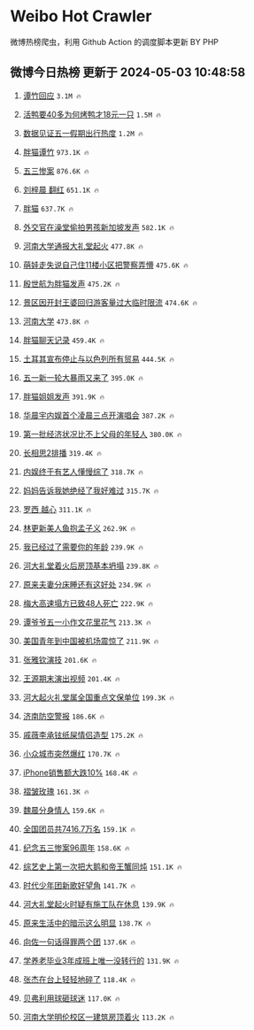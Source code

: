 # Weibo Hot Crawler 



微博热榜爬虫，利用 Github Action 的调度脚本更新 BY PHP 


## 微博今日热榜 更新于 2024-05-03 10:48:58 
1. [谭竹回应](https://s.weibo.com/weibo?q=%23%E8%B0%AD%E7%AB%B9%E5%9B%9E%E5%BA%94%23&t=31&band_rank=1&Refer=top) `3.1M 🔥` 

1. [活鸭要40多为何烤鸭才18元一只](https://s.weibo.com/weibo?q=%23%E6%B4%BB%E9%B8%AD%E8%A6%8140%E5%A4%9A%E4%B8%BA%E4%BD%95%E7%83%A4%E9%B8%AD%E6%89%8D18%E5%85%83%E4%B8%80%E5%8F%AA%23&t=31&band_rank=2&Refer=top) `1.5M 🔥` 

1. [数据见证五一假期出行热度](https://s.weibo.com/weibo?q=%23%E6%95%B0%E6%8D%AE%E8%A7%81%E8%AF%81%E4%BA%94%E4%B8%80%E5%81%87%E6%9C%9F%E5%87%BA%E8%A1%8C%E7%83%AD%E5%BA%A6%23&t=31&band_rank=3&Refer=top) `1.2M 🔥` 

1. [胖猫谭竹](https://s.weibo.com/weibo?q=%E8%83%96%E7%8C%AB%E8%B0%AD%E7%AB%B9&t=31&band_rank=4&Refer=top) `973.1K 🔥` 

1. [五三惨案](https://s.weibo.com/weibo?q=%E4%BA%94%E4%B8%89%E6%83%A8%E6%A1%88&t=31&band_rank=5&Refer=top) `876.6K 🔥` 

1. [刘梓晨 翻红](https://s.weibo.com/weibo?q=%E5%88%98%E6%A2%93%E6%99%A8%20%E7%BF%BB%E7%BA%A2&t=31&band_rank=6&Refer=top) `651.1K 🔥` 

1. [胖猫](https://s.weibo.com/weibo?q=%E8%83%96%E7%8C%AB&t=31&band_rank=7&Refer=top) `637.7K 🔥` 

1. [外交官在澡堂偷拍男孩新加坡发声](https://s.weibo.com/weibo?q=%23%E5%A4%96%E4%BA%A4%E5%AE%98%E5%9C%A8%E6%BE%A1%E5%A0%82%E5%81%B7%E6%8B%8D%E7%94%B7%E5%AD%A9%E6%96%B0%E5%8A%A0%E5%9D%A1%E5%8F%91%E5%A3%B0%23&t=31&band_rank=8&Refer=top) `582.1K 🔥` 

1. [河南大学通报大礼堂起火](https://s.weibo.com/weibo?q=%23%E6%B2%B3%E5%8D%97%E5%A4%A7%E5%AD%A6%E9%80%9A%E6%8A%A5%E5%A4%A7%E7%A4%BC%E5%A0%82%E8%B5%B7%E7%81%AB%23&t=31&band_rank=9&Refer=top) `477.8K 🔥` 

1. [萌娃走失说自己住11楼小区把警察弄懵](https://s.weibo.com/weibo?q=%23%E8%90%8C%E5%A8%83%E8%B5%B0%E5%A4%B1%E8%AF%B4%E8%87%AA%E5%B7%B1%E4%BD%8F11%E6%A5%BC%E5%B0%8F%E5%8C%BA%E6%8A%8A%E8%AD%A6%E5%AF%9F%E5%BC%84%E6%87%B5%23&t=31&band_rank=10&Refer=top) `475.6K 🔥` 

1. [殷世航为胖猫发声](https://s.weibo.com/weibo?q=%E6%AE%B7%E4%B8%96%E8%88%AA%E4%B8%BA%E8%83%96%E7%8C%AB%E5%8F%91%E5%A3%B0&t=31&band_rank=11&Refer=top) `475.2K 🔥` 

1. [景区因开封王婆回归游客量过大临时限流](https://s.weibo.com/weibo?q=%23%E6%99%AF%E5%8C%BA%E5%9B%A0%E5%BC%80%E5%B0%81%E7%8E%8B%E5%A9%86%E5%9B%9E%E5%BD%92%E6%B8%B8%E5%AE%A2%E9%87%8F%E8%BF%87%E5%A4%A7%E4%B8%B4%E6%97%B6%E9%99%90%E6%B5%81%23&t=31&band_rank=12&Refer=top) `474.6K 🔥` 

1. [河南大学](https://s.weibo.com/weibo?q=%E6%B2%B3%E5%8D%97%E5%A4%A7%E5%AD%A6&t=31&band_rank=13&Refer=top) `473.8K 🔥` 

1. [胖猫聊天记录](https://s.weibo.com/weibo?q=%23%E8%83%96%E7%8C%AB%E8%81%8A%E5%A4%A9%E8%AE%B0%E5%BD%95%23&t=31&band_rank=14&Refer=top) `459.4K 🔥` 

1. [土耳其宣布停止与以色列所有贸易](https://s.weibo.com/weibo?q=%23%E5%9C%9F%E8%80%B3%E5%85%B6%E5%AE%A3%E5%B8%83%E5%81%9C%E6%AD%A2%E4%B8%8E%E4%BB%A5%E8%89%B2%E5%88%97%E6%89%80%E6%9C%89%E8%B4%B8%E6%98%93%23&t=31&band_rank=15&Refer=top) `444.5K 🔥` 

1. [五一新一轮大暴雨又来了](https://s.weibo.com/weibo?q=%23%E4%BA%94%E4%B8%80%E6%96%B0%E4%B8%80%E8%BD%AE%E5%A4%A7%E6%9A%B4%E9%9B%A8%E5%8F%88%E6%9D%A5%E4%BA%86%23&t=31&band_rank=16&Refer=top) `395.0K 🔥` 

1. [胖猫姐姐发声](https://s.weibo.com/weibo?q=%23%E8%83%96%E7%8C%AB%E5%A7%90%E5%A7%90%E5%8F%91%E5%A3%B0%23&t=31&band_rank=17&Refer=top) `391.9K 🔥` 

1. [华晨宇内娱首个凌晨三点开演唱会](https://s.weibo.com/weibo?q=%23%E5%8D%8E%E6%99%A8%E5%AE%87%E5%86%85%E5%A8%B1%E9%A6%96%E4%B8%AA%E5%87%8C%E6%99%A8%E4%B8%89%E7%82%B9%E5%BC%80%E6%BC%94%E5%94%B1%E4%BC%9A%23&t=31&band_rank=18&Refer=top) `387.2K 🔥` 

1. [第一批经济状况比不上父母的年轻人](https://s.weibo.com/weibo?q=%23%E7%AC%AC%E4%B8%80%E6%89%B9%E7%BB%8F%E6%B5%8E%E7%8A%B6%E5%86%B5%E6%AF%94%E4%B8%8D%E4%B8%8A%E7%88%B6%E6%AF%8D%E7%9A%84%E5%B9%B4%E8%BD%BB%E4%BA%BA%23&t=31&band_rank=19&Refer=top) `380.0K 🔥` 

1. [长相思2排播](https://s.weibo.com/weibo?q=%23%E9%95%BF%E7%9B%B8%E6%80%9D2%E6%8E%92%E6%92%AD%23&t=31&band_rank=20&Refer=top) `319.4K 🔥` 

1. [内娱终于有艺人懂慢综了](https://s.weibo.com/weibo?q=%23%E5%86%85%E5%A8%B1%E7%BB%88%E4%BA%8E%E6%9C%89%E8%89%BA%E4%BA%BA%E6%87%82%E6%85%A2%E7%BB%BC%E4%BA%86%23&t=31&band_rank=21&Refer=top) `318.7K 🔥` 

1. [妈妈告诉我她绝经了我好难过](https://s.weibo.com/weibo?q=%23%E5%A6%88%E5%A6%88%E5%91%8A%E8%AF%89%E6%88%91%E5%A5%B9%E7%BB%9D%E7%BB%8F%E4%BA%86%E6%88%91%E5%A5%BD%E9%9A%BE%E8%BF%87%23&t=31&band_rank=22&Refer=top) `315.7K 🔥` 

1. [罗西 越心](https://s.weibo.com/weibo?q=%E7%BD%97%E8%A5%BF%20%E8%B6%8A%E5%BF%83&t=31&band_rank=23&Refer=top) `311.1K 🔥` 

1. [林更新美人鱼抱孟子义](https://s.weibo.com/weibo?q=%23%E6%9E%97%E6%9B%B4%E6%96%B0%E7%BE%8E%E4%BA%BA%E9%B1%BC%E6%8A%B1%E5%AD%9F%E5%AD%90%E4%B9%89%23&t=31&band_rank=24&Refer=top) `262.9K 🔥` 

1. [我已经过了需要你的年龄](https://s.weibo.com/weibo?q=%23%E6%88%91%E5%B7%B2%E7%BB%8F%E8%BF%87%E4%BA%86%E9%9C%80%E8%A6%81%E4%BD%A0%E7%9A%84%E5%B9%B4%E9%BE%84%23&t=31&band_rank=25&Refer=top) `239.9K 🔥` 

1. [河大礼堂着火后房顶基本坍塌](https://s.weibo.com/weibo?q=%23%E6%B2%B3%E5%A4%A7%E7%A4%BC%E5%A0%82%E7%9D%80%E7%81%AB%E5%90%8E%E6%88%BF%E9%A1%B6%E5%9F%BA%E6%9C%AC%E5%9D%8D%E5%A1%8C%23&t=31&band_rank=26&Refer=top) `239.8K 🔥` 

1. [原来夫妻分床睡还有这好处](https://s.weibo.com/weibo?q=%23%E5%8E%9F%E6%9D%A5%E5%A4%AB%E5%A6%BB%E5%88%86%E5%BA%8A%E7%9D%A1%E8%BF%98%E6%9C%89%E8%BF%99%E5%A5%BD%E5%A4%84%23&t=31&band_rank=27&Refer=top) `234.9K 🔥` 

1. [梅大高速塌方已致48人死亡](https://s.weibo.com/weibo?q=%23%E6%A2%85%E5%A4%A7%E9%AB%98%E9%80%9F%E5%A1%8C%E6%96%B9%E5%B7%B2%E8%87%B448%E4%BA%BA%E6%AD%BB%E4%BA%A1%23&t=31&band_rank=28&Refer=top) `222.9K 🔥` 

1. [谭爷爷五一小作文花里花气](https://s.weibo.com/weibo?q=%23%E8%B0%AD%E7%88%B7%E7%88%B7%E4%BA%94%E4%B8%80%E5%B0%8F%E4%BD%9C%E6%96%87%E8%8A%B1%E9%87%8C%E8%8A%B1%E6%B0%94%23&t=31&band_rank=29&Refer=top) `213.3K 🔥` 

1. [美国青年到中国被机场震惊了](https://s.weibo.com/weibo?q=%23%E7%BE%8E%E5%9B%BD%E9%9D%92%E5%B9%B4%E5%88%B0%E4%B8%AD%E5%9B%BD%E8%A2%AB%E6%9C%BA%E5%9C%BA%E9%9C%87%E6%83%8A%E4%BA%86%23&t=31&band_rank=30&Refer=top) `211.9K 🔥` 

1. [张雅钦演技](https://s.weibo.com/weibo?q=%E5%BC%A0%E9%9B%85%E9%92%A6%E6%BC%94%E6%8A%80&t=31&band_rank=31&Refer=top) `201.6K 🔥` 

1. [王源期末演出视频](https://s.weibo.com/weibo?q=%23%E7%8E%8B%E6%BA%90%E6%9C%9F%E6%9C%AB%E6%BC%94%E5%87%BA%E8%A7%86%E9%A2%91%23&t=31&band_rank=32&Refer=top) `201.4K 🔥` 

1. [河大起火礼堂属全国重点文保单位](https://s.weibo.com/weibo?q=%23%E6%B2%B3%E5%A4%A7%E8%B5%B7%E7%81%AB%E7%A4%BC%E5%A0%82%E5%B1%9E%E5%85%A8%E5%9B%BD%E9%87%8D%E7%82%B9%E6%96%87%E4%BF%9D%E5%8D%95%E4%BD%8D%23&t=31&band_rank=33&Refer=top) `199.3K 🔥` 

1. [济南防空警报](https://s.weibo.com/weibo?q=%23%E6%B5%8E%E5%8D%97%E9%98%B2%E7%A9%BA%E8%AD%A6%E6%8A%A5%23&t=31&band_rank=34&Refer=top) `186.6K 🔥` 

1. [戚薇李承铉纸屎情侣造型](https://s.weibo.com/weibo?q=%23%E6%88%9A%E8%96%87%E6%9D%8E%E6%89%BF%E9%93%89%E7%BA%B8%E5%B1%8E%E6%83%85%E4%BE%A3%E9%80%A0%E5%9E%8B%23&t=31&band_rank=35&Refer=top) `175.2K 🔥` 

1. [小众城市突然爆红](https://s.weibo.com/weibo?q=%23%E5%B0%8F%E4%BC%97%E5%9F%8E%E5%B8%82%E7%AA%81%E7%84%B6%E7%88%86%E7%BA%A2%23&t=31&band_rank=36&Refer=top) `170.7K 🔥` 

1. [iPhone销售额大跌10%](https://s.weibo.com/weibo?q=%23iPhone%E9%94%80%E5%94%AE%E9%A2%9D%E5%A4%A7%E8%B7%8C10%25%23&t=31&band_rank=37&Refer=top) `168.4K 🔥` 

1. [褶皱玫瑰](https://s.weibo.com/weibo?q=%E8%A4%B6%E7%9A%B1%E7%8E%AB%E7%91%B0&t=31&band_rank=38&Refer=top) `161.3K 🔥` 

1. [魏晨分身情人](https://s.weibo.com/weibo?q=%E9%AD%8F%E6%99%A8%E5%88%86%E8%BA%AB%E6%83%85%E4%BA%BA&t=31&band_rank=39&Refer=top) `159.6K 🔥` 

1. [全国团员共7416.7万名](https://s.weibo.com/weibo?q=%23%E5%85%A8%E5%9B%BD%E5%9B%A2%E5%91%98%E5%85%B17416.7%E4%B8%87%E5%90%8D%23&t=31&band_rank=40&Refer=top) `159.1K 🔥` 

1. [纪念五三惨案96周年](https://s.weibo.com/weibo?q=%23%E7%BA%AA%E5%BF%B5%E4%BA%94%E4%B8%89%E6%83%A8%E6%A1%8896%E5%91%A8%E5%B9%B4%23&t=31&band_rank=41&Refer=top) `158.6K 🔥` 

1. [综艺史上第一次把大鹅和帝王蟹同炖](https://s.weibo.com/weibo?q=%23%E7%BB%BC%E8%89%BA%E5%8F%B2%E4%B8%8A%E7%AC%AC%E4%B8%80%E6%AC%A1%E6%8A%8A%E5%A4%A7%E9%B9%85%E5%92%8C%E5%B8%9D%E7%8E%8B%E8%9F%B9%E5%90%8C%E7%82%96%23&t=31&band_rank=42&Refer=top) `151.1K 🔥` 

1. [时代少年团新歌好望角](https://s.weibo.com/weibo?q=%E6%97%B6%E4%BB%A3%E5%B0%91%E5%B9%B4%E5%9B%A2%E6%96%B0%E6%AD%8C%E5%A5%BD%E6%9C%9B%E8%A7%92&t=31&band_rank=43&Refer=top) `141.7K 🔥` 

1. [河大礼堂起火时疑有施工队在休息](https://s.weibo.com/weibo?q=%23%E6%B2%B3%E5%A4%A7%E7%A4%BC%E5%A0%82%E8%B5%B7%E7%81%AB%E6%97%B6%E7%96%91%E6%9C%89%E6%96%BD%E5%B7%A5%E9%98%9F%E5%9C%A8%E4%BC%91%E6%81%AF%23&t=31&band_rank=44&Refer=top) `139.9K 🔥` 

1. [原来生活中的暗示这么明显](https://s.weibo.com/weibo?q=%E5%8E%9F%E6%9D%A5%E7%94%9F%E6%B4%BB%E4%B8%AD%E7%9A%84%E6%9A%97%E7%A4%BA%E8%BF%99%E4%B9%88%E6%98%8E%E6%98%BE&t=31&band_rank=45&Refer=top) `138.7K 🔥` 

1. [向佐一句话得罪两个团](https://s.weibo.com/weibo?q=%23%E5%90%91%E4%BD%90%E4%B8%80%E5%8F%A5%E8%AF%9D%E5%BE%97%E7%BD%AA%E4%B8%A4%E4%B8%AA%E5%9B%A2%23&t=31&band_rank=46&Refer=top) `137.6K 🔥` 

1. [学养老毕业3年成班上唯一没转行的](https://s.weibo.com/weibo?q=%23%E5%AD%A6%E5%85%BB%E8%80%81%E6%AF%95%E4%B8%9A3%E5%B9%B4%E6%88%90%E7%8F%AD%E4%B8%8A%E5%94%AF%E4%B8%80%E6%B2%A1%E8%BD%AC%E8%A1%8C%E7%9A%84%23&t=31&band_rank=47&Refer=top) `131.9K 🔥` 

1. [张杰在台上轻轻地碎了](https://s.weibo.com/weibo?q=%23%E5%BC%A0%E6%9D%B0%E5%9C%A8%E5%8F%B0%E4%B8%8A%E8%BD%BB%E8%BD%BB%E5%9C%B0%E7%A2%8E%E4%BA%86%23&t=31&band_rank=48&Refer=top) `118.4K 🔥` 

1. [贝弗利用球砸球迷](https://s.weibo.com/weibo?q=%23%E8%B4%9D%E5%BC%97%E5%88%A9%E7%94%A8%E7%90%83%E7%A0%B8%E7%90%83%E8%BF%B7%23&t=31&band_rank=49&Refer=top) `117.0K 🔥` 

1. [河南大学明伦校区一建筑房顶着火](https://s.weibo.com/weibo?q=%23%E6%B2%B3%E5%8D%97%E5%A4%A7%E5%AD%A6%E6%98%8E%E4%BC%A6%E6%A0%A1%E5%8C%BA%E4%B8%80%E5%BB%BA%E7%AD%91%E6%88%BF%E9%A1%B6%E7%9D%80%E7%81%AB%23&t=31&band_rank=50&Refer=top) `113.2K 🔥` 

